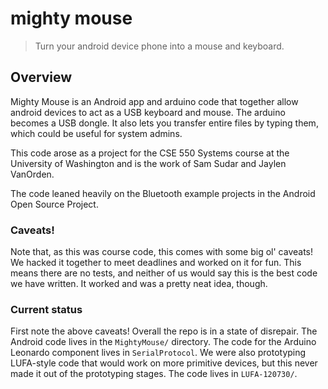 # mighty mouse

> Turn your android device phone into a mouse and keyboard.

## Overview

Mighty Mouse is an Android app and arduino code that together allow android
devices to act as a USB keyboard and mouse. The arduino becomes a USB dongle.
It also lets you transfer entire files by typing them, which could be useful
for system admins.

This code arose as a project for the CSE 550 Systems course at the University
of Washington and is the work of Sam Sudar and Jaylen VanOrden.

The code leaned heavily on the Bluetooth example projects in the Android Open
Source Project.

### Caveats!

Note that, as this was course code, this comes with some big ol' caveats! We
hacked it together to meet deadlines and worked on it for fun. This means there
are no tests, and neither of us would say this is the best code we have
written. It worked and was a pretty neat idea, though.

### Current status

First note the above caveats! Overall the repo is in a state of
disrepair. The Android code lives in the `MightyMouse/` directory. The code for
the Arduino Leonardo component lives in `SerialProtocol`. We were also
prototyping LUFA-style code that would work on more primitive devices, but this
never made it out of the prototyping stages. The code lives in `LUFA-120730/`.
